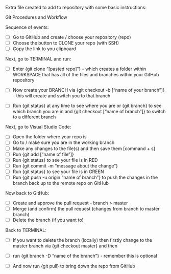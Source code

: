 Extra file created to add to repository with some basic instructions:

Git Procedures and Workflow

Sequence of events:
- [ ] Go to GitHub and create / choose your repository (repo)
- [ ] Choose the button to CLONE your repo (with SSH)
- [ ] Copy the link to you clipboard

Next, go to TERMINAL and run:
- [ ] Enter {git clone “[pasted repo]”} - which creates a folder within WORKSPACE that has all of the files and branches within your GitHub repository
- [ ] Now create your BRANCH via {git checkout -b [“name of your branch”]} - this will create and switch you to that branch
- [ ] Run {git status} at any time to see where you are or {git branch} to see which branch you are in and {git checkout [“name of branch”]} to switch to a different branch


Next, go to Visual Studio Code:
- [ ] Open the folder where your repo is 
- [ ] Go to / make sure you are in the working branch
- [ ] Make any changes to the file(s) and then save them [command + s]
- [ ] Run {git add [“name of file”]}
- [ ] Run {git status} to see your file is in RED
- [ ] Run {git commit -m “message about the change”}
- [ ] Run {git status} to see your file is in GREEN
- [ ] Run {git push -u origin “name of branch”} to push the changes in the branch back up to the remote repo on GitHub

Now back to GitHub:
- [ ] Create and approve the pull request - branch > master
- [ ] Merge (and confirm) the pull request (changes from branch to master branch)
- [ ] Delete the branch (if you want to)

Back to TERMINAL:
- [ ] If you want to delete the branch (locally) then firstly change to the master branch via {git checkout master} and then
- [ ] run {git branch -D “name of the branch”} - remember this is optional
- [ ] And now run {git pull} to bring down the repo from GitHub

